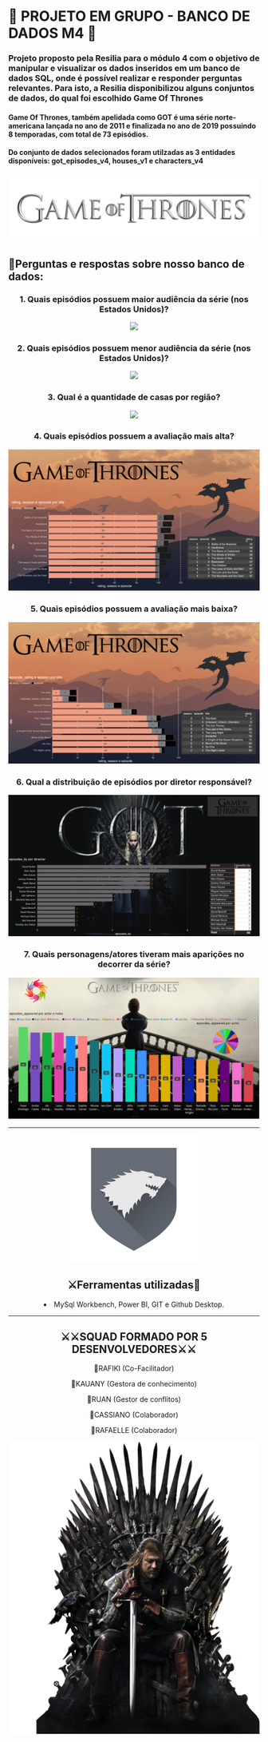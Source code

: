 # 🤺 PROJETO EM GRUPO - BANCO DE DADOS M4 🤺

<h3> Projeto proposto pela Resilia para o módulo 4 com o objetivo de manipular e visualizar os dados inseridos em um banco de dados SQL, onde é possível realizar e responder perguntas relevantes. 
Para isto, a Resilia disponibilizou alguns conjuntos de dados, do qual foi escolhido Game Of Thrones </h3>
 
 
<h4> Game Of Thrones, também apelidada como GOT é uma série norte-americana lançada no ano de 2011 e finalizada no ano de 2019 possuindo 8 temporadas, com total de 73 episódios. </h4>
<p> <h4>Do conjunto de dados selecionados foram utilzadas as 3 entidades disponíveis: got_episodes_v4, houses_v1 e characters_v4 </h4> <p/> 

  
     
     
     
<div align="center"><img src = "https://github.com/Rfknzg/M4---Projeto-em-Grupo-Resilia-/blob/main/IMG/Logo_Game_of_Thrones.png?raw=true"></div>




<h2> 🤺Perguntas e respostas sobre nosso banco de dados: </h2>


<h3><div align="center">  1. Quais episódios possuem maior audiência da série (nos Estados Unidos)? </h3></div>
<div align="center"><img src="https://github.com/Rfknzg/M4---Projeto-em-Grupo-Resilia-/blob/main/Perguntas/Pergunta%20_1/M%C3%A9dia_view_por_ep_season.PNG?raw=true">


<h3> 2. Quais episódios possuem menor audiência da série (nos Estados Unidos)? </h3>
<div align="center"><img src="https://github.com/Rfknzg/M4---Projeto-em-Grupo-Resilia-/blob/main/Perguntas/Pergunta_2/M%C3%A9dia_view_por_ep_season_value_baixa.PNG?raw=true"></div>

<div align="center"><h3> 3. Qual é a quantidade de casas por região? </h3></div>
<div align="center"><img src="https://github.com/Rfknzg/M4---Projeto-em-Grupo-Resilia-/blob/main/Perguntas/Pergunta_3/Quantidade_de_casas_por_regi%C3%A3o.PNG?raw=true"></div>
<div align="center"><h3>4. Quais episódios possuem a avaliação mais alta?</h3></div>
<div align="center"><img src="https://github.com/Rfknzg/M4---Projeto-em-Grupo-Resilia-/blob/main/Perguntas/Pergunta_4/Avali%C3%A7%C3%A3o_mais_alta_por_episodio.PNG?raw=true"></div>

<div align="center"><h3>5. Quais episódios possuem a avaliação mais baixa?</h3></div>
<div align="center"><img src="https://github.com/Rfknzg/M4---Projeto-em-Grupo-Resilia-/blob/main/Perguntas/Pergunta_5/Avali%C3%A7%C3%A3o_mais_baixa_por_episodio.PNG?raw=true"></div>

 <div align="center"><h3>6. Qual a distribuição de episódios por diretor responsável?</h3></div>
 <div align="center"><img src="https://github.com/Rfknzg/M4---Projeto-em-Grupo-Resilia-/blob/main/Perguntas/Pergunta_6/Ep_por_diretores_diferentes.PNG?raw=true">
  
 <div align"center"><h3>7. Quais personagens/atores tiveram mais aparições no decorrer da série?</h3></div> 
 <div align="center"><img src="https://github.com/Rfknzg/M4---Projeto-em-Grupo-Resilia-/blob/main/Perguntas/Pergunta_7/apari%C3%A7%C3%B5es_de_atores_e_atrizes_por_epis%C3%B3dio.PNG?raw=true"></div> 

____________________________________________________________________________________________

<div align="center"><img src="https://github.com/Rfknzg/M4---Projeto-em-Grupo-Resilia-/blob/main/IMG/bandeira%20do%20leao.png?raw=true"></div>
<h2>⚔Ferramentas utilizadas🤺</h2>
<li>MySql Workbench, Power BI, GIT e Github Desktop.</li>


____________________________________________________________________________________________


<h2> ⚔⚔SQUAD FORMADO POR 5 DESENVOLVEDORES⚔⚔ </h2>
<p>👾RAFIKI (Co-Facilitador)</p>
<p>👾KAUANY (Gestora de conhecimento)</p>
<p>👾RUAN (Gestor de conflitos)</p>
<p>👾CASSIANO (Colaborador)</p>
<p>👾RAFAELLE (Colaborador)</p>
<div align="center"><img src="https://github.com/Rfknzg/M4---Projeto-em-Grupo-Resilia-/blob/main/IMG/trono%20img.png?raw=true">

